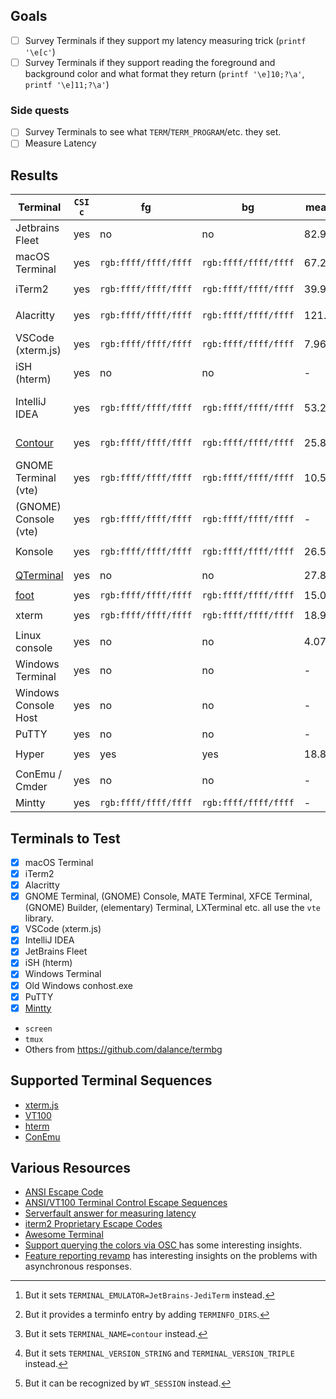 ## Goals
* [ ] Survey Terminals if they support my latency measuring trick (`printf '\e[c'`)
* [ ] Survey Terminals if they support reading the foreground and background color
      and what format they return (`printf '\e]10;?\a'`, `printf '\e]11;?\a'`)

### Side quests
* [ ] Survey Terminals to see what `TERM`/`TERM_PROGRAM`/etc. they set.
* [ ] Measure Latency

## Results
| Terminal              | `CSI c` | fg                   | bg                   | mean latency | `TERM`           | `TERM_PROGRAM`    | `TERM_PROGRAM_VERSION` | Version Tested             |
|-----------------------|---------|----------------------|----------------------|--------------|------------------|-------------------|------------------------|----------------------------|
| Jetbrains Fleet       | yes     | no                   | no                   | 82.924µs     | `xterm-256color` | `Jetbrains.Fleet` | yes                    | build 1.29.213 (macOS)     |
| macOS Terminal        | yes     | `rgb:ffff/ffff/ffff` | `rgb:ffff/ffff/ffff` | 67.267µs     | `xterm-256color` | `Apple_Terminal`  | yes                    | Version 2.13 (447)         |
| iTerm2                | yes     | `rgb:ffff/ffff/ffff` | `rgb:ffff/ffff/ffff` | 39.944317ms  | `xterm-256color` | `iTerm.app`       | yes                    | Build 3.5.0beta18          |
| Alacritty             | yes     | `rgb:ffff/ffff/ffff` | `rgb:ffff/ffff/ffff` | 121.323µs    | `xterm-256color` | no                | no                     | Version 0.13.1 (1) (macOS) |
| VSCode (xterm.js)     | yes     | `rgb:ffff/ffff/ffff` | `rgb:ffff/ffff/ffff` | 7.96848ms    | `xterm-256color` | `vscode`          | yes                    | 1.85.1 (macOS)             |
| iSH (hterm)           | yes     | no                   | no                   | -            | `xterm-256color` | no                | no                     | 1.3.2 (Build 494) (iOS)    |
| IntelliJ IDEA         | yes     | `rgb:ffff/ffff/ffff` | `rgb:ffff/ffff/ffff` | 53.284µs     | `xterm-256color` | no [^1]           | no                     | PyCharm 2023.3.2 (macOS)   |
| [Contour]             | yes     | `rgb:ffff/ffff/ffff` | `rgb:ffff/ffff/ffff` | 25.833µs     | `contour` [^2]   | no [^3]           | no [^4]                | 0.4.1.6292 (macOS)         |
| GNOME Terminal (vte)  | yes     | `rgb:ffff/ffff/ffff` | `rgb:ffff/ffff/ffff` | 10.539126ms  | `xterm-256color` | no                | no                     | 3.50.1                     |
| (GNOME) Console (vte) | yes     | `rgb:ffff/ffff/ffff` | `rgb:ffff/ffff/ffff` | -            | `xterm-256color` | `kgx`             | yes                    | 45.0                       |
| Konsole               | yes     | `rgb:ffff/ffff/ffff` | `rgb:ffff/ffff/ffff` | 26.593µs     | `xterm-256color` | no                | no                     | 23.08.4                    |
| [QTerminal]           | yes     | no                   | no                   | 27.85µs      | `xterm-256color` | no                | no                     | 1.3.0                      |
| [foot]                | yes     | `rgb:ffff/ffff/ffff` | `rgb:ffff/ffff/ffff` | 15.025µs     | `foot`           | no                | no                     | 1.16.1                     |
| xterm                 | yes     | `rgb:ffff/ffff/ffff` | `rgb:ffff/ffff/ffff` | 18.9µs       | `xterm-256color` | no                | no                     | 385                        |
| Linux console         | yes     | no                   | no                   | 4.073µs      | `linux`          | no                | no                     | -                          |
| Windows Terminal      | yes     | no                   | no                   | -            | no [^5]          | no                | no                     | 1.18.3181.0                |
| Windows Console Host  | yes     | no                   | no                   | -            | no               | no                | no                     | Windows 10.0.22631.2428    |
| PuTTY                 | yes     | no                   | no                   | -            | -                | -                 | -                      | 0.80                       |
| Hyper                 | yes     | yes                  | yes                  | 18.883401ms  | `xterm-256color` | `Hyper`           | yes                    | 3.4.1 (macOS)              |
| ConEmu / Cmder        | yes     | no                   | no                   | -            | -                | -                 | -                      | 230724 stable              |
| Mintty                | yes     | `rgb:ffff/ffff/ffff` | `rgb:ffff/ffff/ffff` | -            | `xterm`          | `mintty`          | yes                    | 3.6.1                      |


[^1]: But it sets `TERMINAL_EMULATOR=JetBrains-JediTerm` instead.
[^2]: But it provides a terminfo entry by adding `TERMINFO_DIRS`.
[^3]: But it sets `TERMINAL_NAME=contour` instead.
[^4]: But it sets `TERMINAL_VERSION_STRING` and `TERMINAL_VERSION_TRIPLE` instead.
[^5]: But it can be recognized by `WT_SESSION` instead.

## Terminals to Test
* [x] macOS Terminal
* [x] iTerm2
* [x] Alacritty
* [x] GNOME Terminal, (GNOME) Console, MATE Terminal, XFCE Terminal, (GNOME) Builder, (elementary) Terminal, LXTerminal etc. all use the `vte` library.
* [x] VSCode (xterm.js)
* [x] IntelliJ IDEA
* [x] JetBrains Fleet
* [x] iSH (hterm)
* [x] Windows Terminal
* [x] Old Windows conhost.exe
* [x] PuTTY
* [x] [Mintty](https://mintty.github.io/)
* `screen`
* `tmux`
* Others from https://github.com/dalance/termbg

## Supported Terminal Sequences
* [xterm.js](https://xtermjs.org/docs/api/vtfeatures)
* [VT100](https://vt100.net/docs/vt100-ug/chapter3.html)
* [hterm](https://chromium.googlesource.com/apps/libapps/+/HEAD/hterm/docs/ControlSequences.md)
* [ConEmu](https://conemu.github.io/en/AnsiEscapeCodes.html#List_of_supported_codes)

## Various Resources
* [ANSI Escape Code](https://en.wikipedia.org/wiki/ANSI_escape_code)
* [ANSI/VT100 Terminal Control Escape Sequences](http://web.archive.org/web/20190624214929/http://www.termsys.demon.co.uk/vtansi.htm)
* [Serverfault answer for measuring latency](https://serverfault.com/a/977082)
* [iterm2 Proprietary Escape Codes](https://iterm2.com/documentation-escape-codes.html)
* [Awesome Terminal](https://github.com/cdleon/awesome-terminals)
* [Support querying the colors via OSC ](https://github.com/microsoft/terminal/issues/3718) has some interesting insights.
* [Feature reporting revamp](https://gitlab.freedesktop.org/terminal-wg/specifications/-/issues/8) has interesting insights on the problems with asynchronous responses.


[Contour]: https://contour-terminal.org/
[QTerminal]: https://github.com/lxqt/qterminal
[foot]: https://codeberg.org/dnkl/foot
